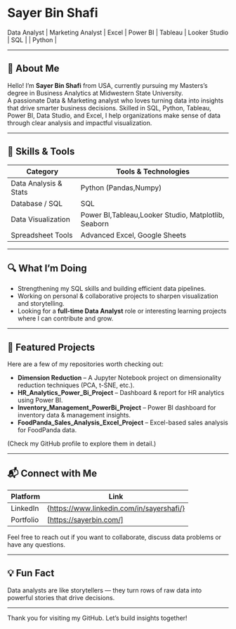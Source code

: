 # Sayer Bin Shafi  
Data Analyst | Marketing Analyst | Excel | Power BI | Tableau | Looker Studio | SQL | | Python |  

---

## 🎯 About Me  
Hello! I’m **Sayer Bin Shafi** from USA, currently pursuing my Masters’s degree in Business Analytics at Midwestern State University.  
A passionate Data & Marketing analyst who loves turning data into insights that drive smarter business decisions. 
Skilled in SQL, Python, Tableau, Power BI, Data Studio, and Excel, 
I help organizations make sense of data through clear analysis and impactful visualization.

---

## 🧰 Skills & Tools  
| Category                | Tools & Technologies                            |
|-------------------------|------------------------------------------------|
| Data Analysis & Stats   | Python (Pandas,Numpy)               |
| Database / SQL          | SQL|
| Data Visualization      | Power BI,Tableau,Looker Studio, Matplotlib, Seaborn|
| Spreadsheet Tools       | Advanced Excel, Google Sheets                  |   |

---

## 🔍 What I’m Doing  
- Strengthening my SQL skills and building efficient data pipelines.  
- Working on personal & collaborative projects to sharpen visualization and storytelling.  
- Looking for a **full-time Data Analyst** role or interesting learning projects where I can contribute and grow.

---

## 📂 Featured Projects  
Here are a few of my repositories worth checking out:  
- **Dimension Reduction** – A Jupyter Notebook project on dimensionality reduction techniques (PCA, t-SNE, etc.).  
- **HR_Analytics_Power_Bi_Project** – Dashboard & report for HR analytics using Power BI.  
- **Inventory_Management_PowerBi_Project** – Power BI dashboard for inventory data & management insights.  
- **FoodPanda_Sales_Analysis_Excel_Project** – Excel-based sales analysis for FoodPanda data.

(Check my GitHub profile to explore them in detail.)

---

## 📬 Connect with Me  
| Platform      | Link                                               |
|---------------|----------------------------------------------------|
| LinkedIn      | {https://www.linkedin.com/in/sayershafi/} |
| Portfolio     | [https://sayerbin.com/]           |

Feel free to reach out if you want to collaborate, discuss data problems or have any questions.

---

## 💡 Fun Fact  
Data analysts are like storytellers — they turn rows of raw data into powerful stories that drive decisions.

---

Thank you for visiting my GitHub. Let’s build insights together!
